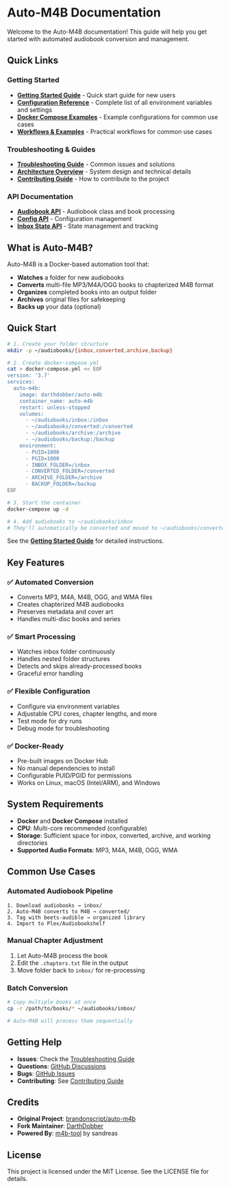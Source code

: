 # Auto-M4B Documentation

Welcome to the Auto-M4B documentation! This guide will help you get started with automated audiobook conversion and management.

## Quick Links

### Getting Started
- **[Getting Started Guide](getting-started.md)** - Quick start guide for new users
- **[Configuration Reference](configuration.md)** - Complete list of all environment variables and settings
- **[Docker Compose Examples](examples/)** - Example configurations for common use cases
- **[Workflows & Examples](workflows.md)** - Practical workflows for common use cases

### Troubleshooting & Guides
- **[Troubleshooting Guide](troubleshooting.md)** - Common issues and solutions
- **[Architecture Overview](architecture.md)** - System design and technical details
- **[Contributing Guide](contributing.md)** - How to contribute to the project

### API Documentation
- **[Audiobook API](api/audiobook.md)** - Audiobook class and book processing
- **[Config API](api/config.md)** - Configuration management
- **[Inbox State API](api/inbox-state.md)** - State management and tracking

## What is Auto-M4B?

Auto-M4B is a Docker-based automation tool that:
- **Watches** a folder for new audiobooks
- **Converts** multi-file MP3/M4A/OGG books to chapterized M4B format
- **Organizes** completed books into an output folder
- **Archives** original files for safekeeping
- **Backs up** your data (optional)

## Quick Start

```bash
# 1. Create your folder structure
mkdir -p ~/audiobooks/{inbox,converted,archive,backup}

# 2. Create docker-compose.yml
cat > docker-compose.yml << EOF
version: '3.7'
services:
  auto-m4b:
    image: darthdobber/auto-m4b
    container_name: auto-m4b
    restart: unless-stopped
    volumes:
      - ~/audiobooks/inbox:/inbox
      - ~/audiobooks/converted:/converted
      - ~/audiobooks/archive:/archive
      - ~/audiobooks/backup:/backup
    environment:
      - PUID=1000
      - PGID=1000
      - INBOX_FOLDER=/inbox
      - CONVERTED_FOLDER=/converted
      - ARCHIVE_FOLDER=/archive
      - BACKUP_FOLDER=/backup
EOF

# 3. Start the container
docker-compose up -d

# 4. Add audiobooks to ~/audiobooks/inbox
# They'll automatically be converted and moved to ~/audiobooks/converted
```

See the **[Getting Started Guide](getting-started.md)** for detailed instructions.

## Key Features

### ✅ Automated Conversion
- Converts MP3, M4A, M4B, OGG, and WMA files
- Creates chapterized M4B audiobooks
- Preserves metadata and cover art
- Handles multi-disc books and series

### ✅ Smart Processing
- Watches inbox folder continuously
- Handles nested folder structures
- Detects and skips already-processed books
- Graceful error handling

### ✅ Flexible Configuration
- Configure via environment variables
- Adjustable CPU cores, chapter lengths, and more
- Test mode for dry runs
- Debug mode for troubleshooting

### ✅ Docker-Ready
- Pre-built images on Docker Hub
- No manual dependencies to install
- Configurable PUID/PGID for permissions
- Works on Linux, macOS (Intel/ARM), and Windows

## System Requirements

- **Docker** and **Docker Compose** installed
- **CPU**: Multi-core recommended (configurable)
- **Storage**: Sufficient space for inbox, converted, archive, and working directories
- **Supported Audio Formats**: MP3, M4A, M4B, OGG, WMA

## Common Use Cases

### Automated Audiobook Pipeline
```
1. Download audiobooks → inbox/
2. Auto-M4B converts to M4B → converted/
3. Tag with beets-audible → organized library
4. Import to Plex/Audiobookshelf
```

### Manual Chapter Adjustment
1. Let Auto-M4B process the book
2. Edit the `.chapters.txt` file in the output
3. Move folder back to `inbox/` for re-processing

### Batch Conversion
```bash
# Copy multiple books at once
cp -r /path/to/books/* ~/audiobooks/inbox/

# Auto-M4B will process them sequentially
```

## Getting Help

- **Issues**: Check the [Troubleshooting Guide](troubleshooting.md)
- **Questions**: [GitHub Discussions](https://github.com/DarthDobber/auto-m4b/discussions)
- **Bugs**: [GitHub Issues](https://github.com/DarthDobber/auto-m4b/issues)
- **Contributing**: See [Contributing Guide](contributing.md)

## Credits

- **Original Project**: [brandonscript/auto-m4b](https://github.com/brandonscript/auto-m4b)
- **Fork Maintainer**: [DarthDobber](https://github.com/DarthDobber)
- **Powered By**: [m4b-tool](https://github.com/sandreas/m4b-tool) by sandreas

## License

This project is licensed under the MIT License. See the LICENSE file for details.
